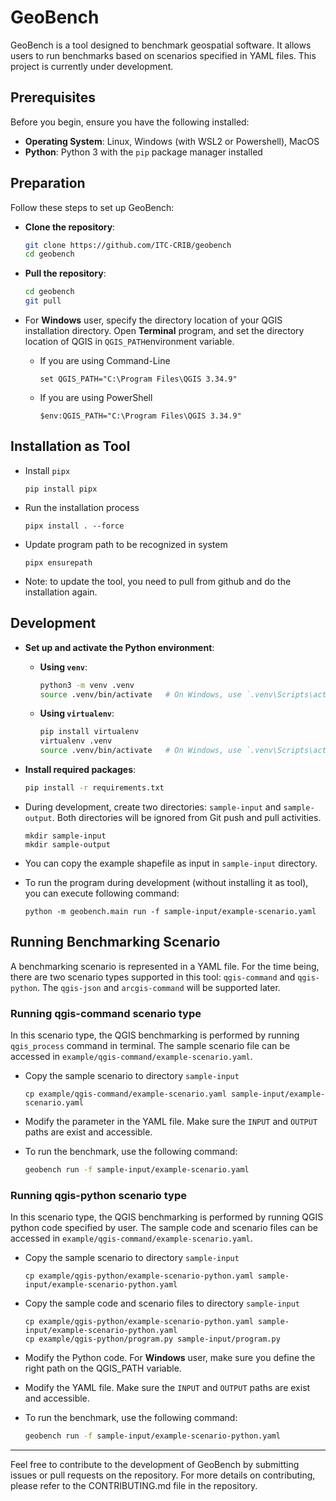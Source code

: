 # GeoBench

GeoBench is a tool designed to benchmark geospatial software. It allows users to run benchmarks based on scenarios specified in YAML files. This project is currently under development.

## Prerequisites

Before you begin, ensure you have the following installed:

- **Operating System**: Linux, Windows (with WSL2 or Powershell), MacOS
- **Python**: Python 3 with the `pip` package manager installed

## Preparation

Follow these steps to set up GeoBench:

- **Clone the repository**:
   ```bash
   git clone https://github.com/ITC-CRIB/geobench
   cd geobench
   ```

- **Pull the repository**:
   ```bash
   cd geobench
   git pull
   ```

- For **Windows** user, specify the directory location of your QGIS installation directory. Open **Terminal** program, and set the directory location of QGIS in `QGIS_PATH`environment variable. 
	- If you are using Command-Line
		```
		set QGIS_PATH="C:\Program Files\QGIS 3.34.9"
		```
	- If you are using PowerShell
		```
	   $env:QGIS_PATH="C:\Program Files\QGIS 3.34.9"
	   ```

## Installation as Tool

- Install `pipx`
	```
	pip install pipx
	```

- Run the installation process
	```
	pipx install . --force
	```

- Update program path to be recognized in system
	```
	pipx ensurepath
	```

- Note: to update the tool, you need to pull from github and do the installation again.

## Development
- **Set up and activate the Python environment**:
   - **Using `venv`**:
     ```bash
     python3 -m venv .venv
     source .venv/bin/activate   # On Windows, use `.venv\Scripts\activate`
     ```

   - **Using `virtualenv`**:
     ```bash
     pip install virtualenv
     virtualenv .venv
     source .venv/bin/activate   # On Windows, use `.venv\Scripts\activate`
     ```

- **Install required packages**:
   ```bash
   pip install -r requirements.txt
   ```
   
- During development, create two directories: `sample-input` and `sample-output`. Both directories will be ignored from Git push and pull activities.
	```
	mkdir sample-input
	mkdir sample-output
	```
- You can copy the example shapefile as input in `sample-input` directory.

- To run the program during development (without installing it as tool), you can execute following command:
	```
	python -m geobench.main run -f sample-input/example-scenario.yaml
	```

## Running Benchmarking Scenario
A benchmarking scenario is represented in a YAML file. For the time being, there are two scenario types supported in this tool: `qgis-command` and `qgis-python`. The `qgis-json` and `arcgis-command` will be supported later.

### Running qgis-command scenario type
In this scenario type, the QGIS benchmarking is performed by running `qgis_process` command in terminal. The sample scenario file can be accessed in `example/qgis-command/example-scenario.yaml`.

- Copy the sample scenario to directory `sample-input`
	```
	cp example/qgis-command/example-scenario.yaml sample-input/example-scenario.yaml
	```
- Modify the parameter in the YAML file. Make sure the `INPUT` and `OUTPUT` paths are exist and accessible.
- To run the benchmark, use the following command:

	```bash
	geobench run -f sample-input/example-scenario.yaml
	```

### Running qgis-python scenario type
In this scenario type, the QGIS benchmarking is performed by running QGIS python code specified by user. The sample code and scenario files can be accessed in `example/qgis-command/example-scenario.yaml`.

- Copy the sample scenario to directory `sample-input`
   ```
   cp example/qgis-python/example-scenario-python.yaml sample-input/example-scenario-python.yaml
   ```
- Copy the sample code and scenario files to directory `sample-input`
   ```
   cp example/qgis-python/example-scenario-python.yaml sample-input/example-scenario-python.yaml
   cp example/qgis-python/program.py sample-input/program.py
   ```
- Modify the Python code. For **Windows** user, make sure you define the right path on the QGIS_PATH variable. 
- Modify the YAML file. Make sure the `INPUT` and `OUTPUT` paths are exist and accessible.
- To run the benchmark, use the following command:

	```bash
	geobench run -f sample-input/example-scenario-python.yaml
	```
---

Feel free to contribute to the development of GeoBench by submitting issues or pull requests on the repository. For more details on contributing, please refer to the CONTRIBUTING.md file in the repository.